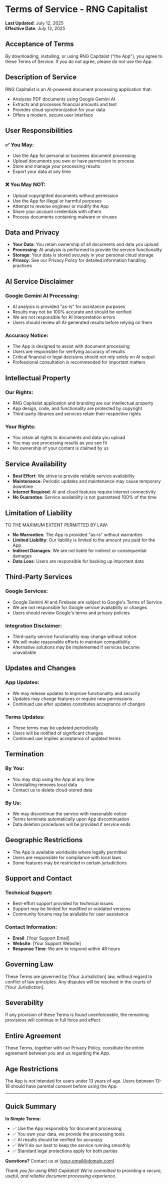 # Terms of Service - RNG Capitalist

**Last Updated**: July 12, 2025  
**Effective Date**: July 12, 2025

## Acceptance of Terms

By downloading, installing, or using RNG Capitalist ("the App"), you agree to these Terms of Service. If you do not agree, please do not use the App.

## Description of Service

RNG Capitalist is an AI-powered document processing application that:
- Analyzes PDF documents using Google Gemini AI
- Extracts and processes financial amounts and text
- Provides cloud synchronization for your data
- Offers a modern, secure user interface

## User Responsibilities

### ✅ You May:
- Use the App for personal or business document processing
- Upload documents you own or have permission to process
- Store and manage your processing results
- Export your data at any time

### ❌ You May NOT:
- Upload copyrighted documents without permission
- Use the App for illegal or harmful purposes
- Attempt to reverse engineer or modify the App
- Share your account credentials with others
- Process documents containing malware or viruses

## Data and Privacy

- **Your Data**: You retain ownership of all documents and data you upload
- **Processing**: AI analysis is performed to provide the service functionality
- **Storage**: Your data is stored securely in your personal cloud storage
- **Privacy**: See our Privacy Policy for detailed information handling practices

## AI Service Disclaimer

### Google Gemini AI Processing:
- AI analysis is provided "as-is" for assistance purposes
- Results may not be 100% accurate and should be verified
- We are not responsible for AI interpretation errors
- Users should review all AI-generated results before relying on them

### Accuracy Notice:
- The App is designed to assist with document processing
- Users are responsible for verifying accuracy of results
- Critical financial or legal decisions should not rely solely on AI output
- Professional consultation is recommended for important matters

## Intellectual Property

### Our Rights:
- RNG Capitalist application and branding are our intellectual property
- App design, code, and functionality are protected by copyright
- Third-party libraries and services retain their respective rights

### Your Rights:
- You retain all rights to documents and data you upload
- You may use processing results as you see fit
- No ownership of your content is claimed by us

## Service Availability

- **Best Effort**: We strive to provide reliable service availability
- **Maintenance**: Periodic updates and maintenance may cause temporary downtime
- **Internet Required**: AI and cloud features require internet connectivity
- **No Guarantee**: Service availability is not guaranteed 100% of the time

## Limitation of Liability

TO THE MAXIMUM EXTENT PERMITTED BY LAW:

- **No Warranties**: The App is provided "as-is" without warranties
- **Limited Liability**: Our liability is limited to the amount you paid for the App
- **Indirect Damages**: We are not liable for indirect or consequential damages
- **Data Loss**: Users are responsible for backing up important data

## Third-Party Services

### Google Services:
- Google Gemini AI and Firebase are subject to Google's Terms of Service
- We are not responsible for Google service availability or changes
- Users should review Google's terms and privacy policies

### Integration Disclaimer:
- Third-party service functionality may change without notice
- We will make reasonable efforts to maintain compatibility
- Alternative solutions may be implemented if services become unavailable

## Updates and Changes

### App Updates:
- We may release updates to improve functionality and security
- Updates may change features or require new permissions
- Continued use after updates constitutes acceptance of changes

### Terms Updates:
- These terms may be updated periodically
- Users will be notified of significant changes
- Continued use implies acceptance of updated terms

## Termination

### By You:
- You may stop using the App at any time
- Uninstalling removes local data
- Contact us to delete cloud-stored data

### By Us:
- We may discontinue the service with reasonable notice
- Terms terminate automatically upon App discontinuation
- Data deletion procedures will be provided if service ends

## Geographic Restrictions

- The App is available worldwide where legally permitted
- Users are responsible for compliance with local laws
- Some features may be restricted in certain jurisdictions

## Support and Contact

### Technical Support:
- Best-effort support provided for technical issues
- Support may be limited for modified or outdated versions
- Community forums may be available for user assistance

### Contact Information:
- **Email**: [Your Support Email]
- **Website**: [Your Support Website]
- **Response Time**: We aim to respond within 48 hours

## Governing Law

These Terms are governed by [Your Jurisdiction] law, without regard to conflict of law principles. Any disputes will be resolved in the courts of [Your Jurisdiction].

## Severability

If any provision of these Terms is found unenforceable, the remaining provisions will continue in full force and effect.

## Entire Agreement

These Terms, together with our Privacy Policy, constitute the entire agreement between you and us regarding the App.

## Age Restrictions

The App is not intended for users under 13 years of age. Users between 13-18 should have parental consent before using the App.

---

## Quick Summary

**In Simple Terms:**
- ✅ Use the App responsibly for document processing
- ✅ You own your data, we provide the processing tools
- ✅ AI results should be verified for accuracy
- ✅ We'll do our best to keep the service running smoothly
- ✅ Standard legal protections apply for both parties

**Questions?** Contact us at [your-email@domain.com]

*Thank you for using RNG Capitalist! We're committed to providing a secure, useful, and reliable document processing experience.*
